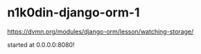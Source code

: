 # n1k0din-django-orm-1
https://dvmn.org/modules/django-orm/lesson/watching-storage/

started at 0.0.0.0:8080!
